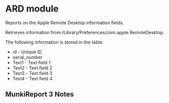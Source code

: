 ARD module
==========

Reports on the Apple Remote Desktop information fields. 

Retrieves information from /Library/Preferences/com.apple.RemoteDesktop.

The following information is stored in the table:

* id - Unique ID
* serial_number
* Text1 - Text field 1
* Text2 - Text field 2
* Text3 - Text field 3
* Text4 - Text field 4

MunkiReport 3 Notes
-------------------


